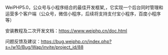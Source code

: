 WeiPHP5.0，公众号与小程序结合的最佳开发框架,，它实现一个后台同时管理和运营多个客户端（公众号，微信小程序，后续将支持支付宝小程序，百度小程序等）

安装教程及二次开发文档：https://www.weiphp.cn/doc.html

问题反馈及建议：https://bug.weiphp.cn/index.php?s=/w10/Bug/Wap/invite/project_id/88